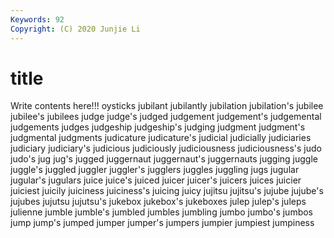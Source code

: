 ```yaml
---
Keywords: 92
Copyright: (C) 2020 Junjie Li
---
```


# title

Write contents here!!!
oysticks 
jubilant 
jubilantly 
jubilation 
jubilation's 
jubilee
jubilee's 
jubilees 
judge 
judge's 
judged 
judgement 
judgement's 
judgemental 
judgements 
judges
judgeship 
judgeship's 
judging 
judgment 
judgment's 
judgmental 
judgments 
judicature 
judicature's 
judicial
judicially 
judiciaries 
judiciary 
judiciary's 
judicious 
judiciously 
judiciousness 
judiciousness's 
judo 
judo's
jug 
jug's 
jugged 
juggernaut 
juggernaut's 
juggernauts 
jugging 
juggle 
juggle's 
juggled
juggler 
juggler's 
jugglers 
juggles 
juggling 
jugs 
jugular 
jugular's 
jugulars 
juice
juice's 
juiced 
juicer 
juicer's 
juicers 
juices 
juicier 
juiciest 
juicily 
juiciness
juiciness's 
juicing 
juicy 
jujitsu 
jujitsu's 
jujube 
jujube's 
jujubes 
jujutsu 
jujutsu's
jukebox 
jukebox's 
jukeboxes 
julep 
julep's 
juleps 
julienne 
jumble 
jumble's 
jumbled
jumbles 
jumbling 
jumbo 
jumbo's 
jumbos 
jump 
jump's 
jumped 
jumper 
jumper's
jumpers 
jumpier 
jumpiest 
jumpiness 
